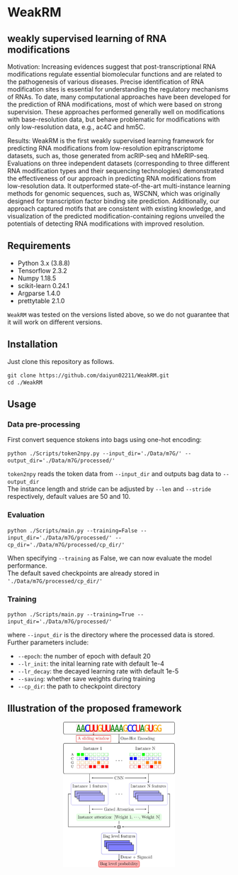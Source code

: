 # WeakRM
## weakly supervised learning of RNA modifications
Motivation: Increasing evidences suggest that post-transcriptional RNA modifications
regulate essential biomolecular functions and are related to the pathogenesis of various
diseases. Precise identification of RNA modification sites is essential for understanding
the regulatory mechanisms of RNAs. To date, many computational approaches have
been developed for the prediction of RNA modifications, most of which were based on
strong supervision. These approaches performed generally well on modifications with
base-resolution data, but behave problematic for modifications with only low-resolution
data, e.g., ac4C and hm5C.

Results: WeakRM is the first weakly supervised learning framework for predicting
RNA modifications from low-resolution epitranscriptome datasets, such as, those
generated from acRIP-seq and hMeRIP-seq. Evaluations on three independent datasets
(corresponding to three different RNA modification types and their sequencing technologies)
demonstrated the effectiveness of our approach in predicting RNA modifications from
low-resolution data. It outperformed state-of-the-art multi-instance learning methods for
genomic sequences, such as, WSCNN, which was originally designed for transcription
factor binding site prediction. Additionally, our approach captured motifs that are consistent
with existing knowledge, and visualization of the predicted modification-containing
regions unveiled the potentials of detecting RNA modifications with improved resolution.
## Requirements
- Python 3.x (3.8.8)
- Tensorflow 2.3.2
- Numpy 1.18.5
- scikit-learn 0.24.1
- Argparse 1.4.0
- prettytable 2.1.0  
  
``WeakRM`` was tested on the versions listed above, so we do not guarantee that it will work on different versions.
## Installation
Just clone this repository as follows.
```
git clone https://github.com/daiyun02211/WeakRM.git
cd ./WeakRM
```
## Usage
### Data pre-processing
First convert sequence stokens into bags using one-hot encoding:
```
python ./Scripts/token2npy.py --input_dir='./Data/m7G/' --output_dir='./Data/m7G/processed/'
```
``token2npy`` reads the token data from ``--input_dir`` and outputs bag data to ``--output_dir``  
The instance length and stride can be adjusted by ``--len`` and ``--stride`` respectively, default values are 50 and 10.
### Evaluation
```
python ./Scripts/main.py --training=False --input_dir='./Data/m7G/processed/' --cp_dir='./Data/m7G/processed/cp_dir/'
```
When specifying ``--training`` as False, we can now evaluate the model performance.  
The default saved checkpoints are already stored in ``'./Data/m7G/processed/cp_dir/'``
### Training
```
python ./Scripts/main.py --training=True --input_dir='./Data/m7G/processed/'
```
where ``--input_dir`` is the directory where the processed data is stored.  
Further parameters include:
- ``--epoch``: the number of epoch with default 20
- ``--lr_init``: the inital learning rate with default 1e-4
- ``--lr_decay``: the decayed learning rate with default 1e-5
- ``--saving``: whether save weights during training
- ``--cp_dir``: the path to checkpoint directory
## Illustration of the proposed framework
<p align="center">
  <img src="https://github.com/daiyun02211/WeakRM/blob/main/Img/net.jpg" width="50%" align="middle"/>
</p>  
